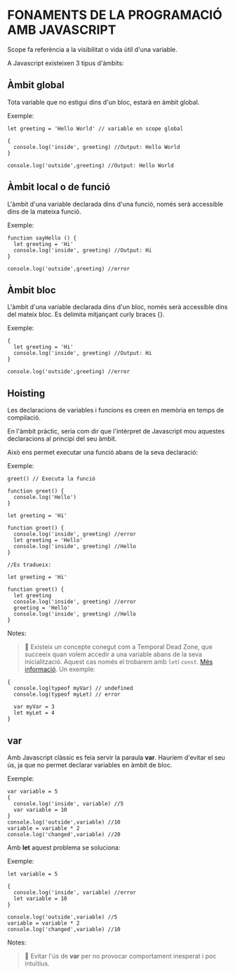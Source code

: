 # FONAMENTS DE LA PROGRAMACIÓ AMB JAVASCRIPT

Scope fa referència a la visibilitat o vida útil d'una variable.

A Javascript existeixen 3 tipus d'àmbits:

## **Àmbit global**

Tota variable que no estigui dins d'un bloc, estarà en àmbit global.

Exemple:

```
let greeting = 'Hello World' // variable en scope global

{
  console.log('inside', greeting) //Output: Hello World
} 

console.log('outside',greeting) //Output: Hello World
```

## **Àmbit local o de funció**

L'àmbit d'una variable declarada dins d'una funció, només serà accessible dins de la mateixa funció.

Exemple:

```
function sayHello () {
  let greeting = 'Hi'
  console.log('inside', greeting) //Output: Hi
} 

console.log('outside',greeting) //error
```

## **Àmbit bloc**

L'àmbit d'una variable declarada dins d'un bloc, només serà accessible dins del mateix bloc. Es delimita mitjançant curly braces {}.

Exemple:

```
{
  let greeting = 'Hi'
  console.log('inside', greeting) //Output: Hi
} 

console.log('outside',greeting) //error
```

##  **Hoisting**

Les declaracions de variables i funcions es creen en memòria en temps de compilació.

En l'àmbit pràctic, seria com dir que l'intèrpret de Javascript mou aquestes declaracions al principi del seu àmbit.

Això ens permet executar una funció abans de la seva declaració:

Exemple: 
```
greet() // Executa la funció

function greet() {
  console.log('Hello')
}
```

```
let greeting = 'Hi'

function greet() {
  console.log('inside', greeting) //error
  let greeting = 'Hello'
  console.log('inside', greeting) //Hello
} 

//Es tradueix:

let greeting = 'Hi'

function greet() {
  let greeting
  console.log('inside', greeting) //error
  greeting = 'Hello'
  console.log('inside', greeting) //Hello
} 
```

Notes: 
> 🚨 Existeix un concepte conegut com a Temporal Dead Zone, que succeeix quan volem accedir a una variable abans de la seva inicialització. Aquest cas només el trobarem amb ```let```i ```const```. [Més informació](https://www.freecodecamp.org/espanol/news/que-es-la-zona-muerta-temporal-temporal-dead-zone-tdz/). Un exemple: 

```
{
  console.log(typeof myVar) // undefined
  console.log(typeof myLet) // error

  var myVar = 3
  let myLet = 4
}

```

## **var**

Amb Javascript clàssic es feia servir la paraula **var**.  Hauríem d'evitar el seu ús, ja que no permet declarar variables en àmbit de bloc.

Exemple:
```
var variable = 5 
{
  console.log('inside', variable) //5
  var variable = 10
} 
console.log('outside',variable) //10
variable = variable * 2
console.log('changed',variable) //20
```

Amb **let** aquest problema se soluciona: 

Exemple:

```
let variable = 5 

{
  console.log('inside', variable) //error
  let variable = 10
} 

console.log('outside',variable) //5
variable = variable * 2
console.log('changed',variable) //10
```

Notes: 
> 🚨 Evitar l'ús de **var** per no provocar comportament inesperat i poc intuïtius.
